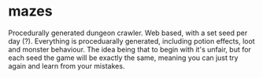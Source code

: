 # mazes
Procedurally generated dungeon crawler. Web based, with a set seed per day (?). Everything is proceduarally generated, including potion effects, loot and monster behaviour. The idea being that to begin with it's unfair, but for each seed the game will be exactly the same, meaning you can just try again and learn from your mistakes.
